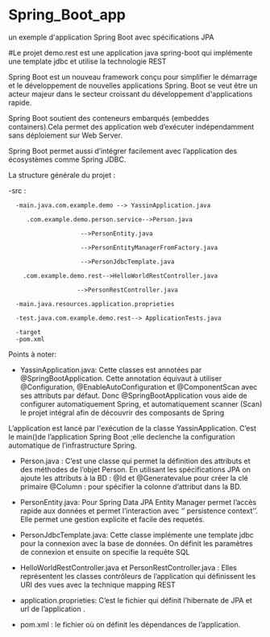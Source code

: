 # Spring_Boot_app
un exemple d'application Spring Boot avec spécifications JPA

#Le projet demo.rest est une application java spring-boot qui implémente une template jdbc et utilise la technologie REST

Spring Boot est un nouveau framework conçu pour simplifier le démarrage et le développement de nouvelles applications Spring. Boot se veut être un acteur majeur dans le secteur croissant du développement d'applications rapide.

Spring Boot soutient des conteneurs embarqués (embeddes containers).Cela permet des application web d’exécuter indépendamment sans déploiement sur Web Server.

Spring Boot permet aussi d’intégrer facilement avec l’application des écosystèmes comme Spring JDBC.

La structure générale du projet :

-src :
   
      -main.java.com.example.demo --> YassinApplication.java
                 
		 .com.example.demo.person.service-->Person.java
						
						-->PersonEntity.java
						
						-->PersonEntityManagerFromFactory.java
						
						-->PersonJdbcTemplate.java
                
		.com.example.demo.rest-->HelloWorldRestController.java
				       
				       -->PersonRestController.java 
							       
      -main.java.resources.application.proprieties

      -test.java.com.example.demo.rest--> ApplicationTests.java
					        
      -target
      -pom.xml

Points à noter:

- YassinApplication.java:
Cette classes est annotées par   @SpringBootApplication. Cette annotation  équivaut à utiliser  @Configuration, @EnableAutoConfiguration et  @ComponentScan avec ses attributs par défaut.
Donc  @SpringBootApplication vous aide de configurer automatiquement Spring, et automatiquement scanner (Scan) le projet intégral afin de découvrir des composants de  Spring

L’application est lancé par l'exécution de la classe  YassinApplication. C’est le main()de l’application Spring Boot ;elle declenche la configuration automatique de l’infrastructure Spring.

- Person.java :
C’est une classe qui permet la définition des attributs et des méthodes de l’objet Person.
En utilisant les spécifications JPA on ajoute les attributs à la BD :
            @Id et @Generatevalue pour créer la clé primaire
            @Column : pour spécifier la colonne d’attribut dans la BD.

- PersonEntity.java:
Pour Spring Data JPA Entity Manager permet l’accès rapide aux données et permet l’interaction avec ‘’ persistence context’’. Elle permet une gestion explicite et facile des requetés.


- PersonJdbcTemplate.java:
Cette classe implémente une template jdbc pour la connexion avec la base de données. On définit les paramètres de connexion et ensuite on specifie la requête SQL

- HelloWorldRestController.java et  PersonRestController.java  :
Elles représentent les classes contrôleurs de l’application qui définissent les URI des vues avec la technique mapping REST 

- application.proprieties: C’est le fichier qui définit l’hibernate de JPA et url de l’application .

- pom.xml : le fichier où on définit les dépendances de l’application.
